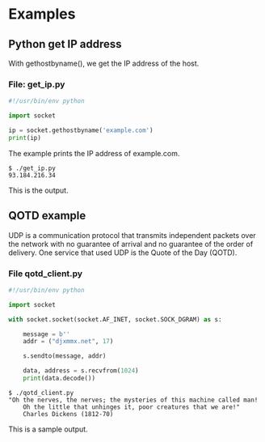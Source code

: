 # Examples

## Python get IP address
With gethostbyname(), we get the IP address of the host.

### File: get_ip.py
```python
#!/usr/bin/env python

import socket

ip = socket.gethostbyname('example.com')
print(ip)
```
The example prints the IP address of example.com.
```
$ ./get_ip.py
93.184.216.34
```
This is the output.

## QOTD example
UDP is a communication protocol that transmits independent packets over the network with no guarantee of arrival and no guarantee of the order of delivery. One service that used UDP is the Quote of the Day (QOTD).

### File qotd_client.py
```python
#!/usr/bin/env python

import socket

with socket.socket(socket.AF_INET, socket.SOCK_DGRAM) as s:

    message = b''
    addr = ("djxmmx.net", 17)

    s.sendto(message, addr)

    data, address = s.recvfrom(1024)
    print(data.decode())
```
```
$ ./qotd_client.py
"Oh the nerves, the nerves; the mysteries of this machine called man!
    Oh the little that unhinges it, poor creatures that we are!"
    Charles Dickens (1812-70)
```
This is a sample output.

 
